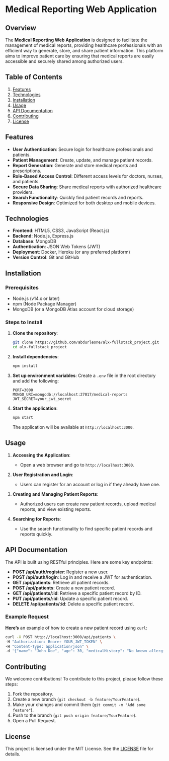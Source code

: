 # Medical Reporting Web Application

## Overview

The **Medical Reporting Web Application** is designed to facilitate the management of medical reports, providing healthcare professionals with an efficient way to generate, store, and share patient information. This platform aims to improve patient care by ensuring that medical reports are easily accessible and securely shared among authorized users.

## Table of Contents

1. [Features](#features)
2. [Technologies](#technologies)
3. [Installation](#installation)
4. [Usage](#usage)
5. [API Documentation](#api-documentation)
6. [Contributing](#contributing)
7. [License](#license)

## Features

- **User Authentication**: Secure login for healthcare professionals and patients.
- **Patient Management**: Create, update, and manage patient records.
- **Report Generation**: Generate and store medical reports and prescriptions.
- **Role-Based Access Control**: Different access levels for doctors, nurses, and patients.
- **Secure Data Sharing**: Share medical reports with authorized healthcare providers.
- **Search Functionality**: Quickly find patient records and reports.
- **Responsive Design**: Optimized for both desktop and mobile devices.

## Technologies

- **Frontend**: HTML5, CSS3, JavaScript (React.js)
- **Backend**: Node.js, Express.js
- **Database**: MongoDB
- **Authentication**: JSON Web Tokens (JWT)
- **Deployment**: Docker, Heroku (or any preferred platform)
- **Version Control**: Git and GitHub

## Installation

### Prerequisites

- Node.js (v14.x or later)
- npm (Node Package Manager)
- MongoDB (or a MongoDB Atlas account for cloud storage)

### Steps to Install

1. **Clone the repository**:

   ```bash
   git clone https://github.com/abdurleone/alx-fullstack_project.git
   cd alx-fullstack_project
   ```

2. **Install dependencies**:

   ```bash
   npm install
   ```

3. **Set up environment variables**:
   Create a `.env` file in the root directory and add the following:

   ```env
   PORT=3000
   MONGO_URI=mongodb://localhost:27017/medical-reports
   JWT_SECRET=your_jwt_secret
   ```

4. **Start the application**:

   ```bash
   npm start
   ```

   The application will be available at `http://localhost:3000`.

## Usage

1. **Accessing the Application**:
   - Open a web browser and go to `http://localhost:3000`.

2. **User Registration and Login**:
   - Users can register for an account or log in if they already have one.

3. **Creating and Managing Patient Reports**:
   - Authorized users can create new patient records, upload medical reports, and view existing reports.

4. **Searching for Reports**:
   - Use the search functionality to find specific patient records and reports quickly.

## API Documentation

The API is built using RESTful principles. Here are some key endpoints:

- **POST /api/auth/register**: Register a new user.
- **POST /api/auth/login**: Log in and receive a JWT for authentication.
- **GET /api/patients**: Retrieve all patient records.
- **POST /api/patients**: Create a new patient record.
- **GET /api/patients/:id**: Retrieve a specific patient record by ID.
- **PUT /api/patients/:id**: Update a specific patient record.
- **DELETE /api/patients/:id**: Delete a specific patient record.

### Example Request

**Here’s** an example of how to create a new patient record using `curl`:

```bash
curl -X POST http://localhost:3000/api/patients \
-H "Authorization: Bearer YOUR_JWT_TOKEN" \
-H "Content-Type: application/json" \
-d '{"name": "John Doe", "age": 30, "medicalHistory": "No known allergies"}'
```

## Contributing

We welcome contributions! To contribute to this project, please follow these steps:

1. Fork the repository.
2. Create a new branch (`git checkout -b feature/YourFeature`).
3. Make your changes and commit them (`git commit -m "Add some feature"`).
4. Push to the branch (`git push origin feature/YourFeature`).
5. Open a Pull Request.

## License

This project is licensed under the MIT License. See the [LICENSE](LICENSE) file for details.
